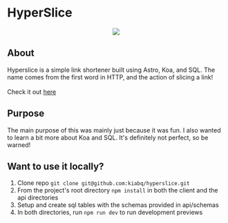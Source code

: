 # HyperSlice

<div align="center">
  <img src="https://i.imgur.com/KjoOGRb.gif"/>
</div>

## About
Hyperslice is a simple link shortener built using Astro, Koa, and SQL. The name comes from the first word in HTTP, and the action of slicing a link! <br><br>
Check it out [here](https://link.cnwy.dev/)

## Purpose
The main purpose of this was mainly just because it was fun. I also wanted to learn a bit more about Koa and SQL. It's definitely not perfect, so be warned!

## Want to use it locally?
1. Clone repo ```git clone git@github.com:kiabq/hyperslice.git```
2. From the project's root directory `npm install` in both the client and the api directories
3. Setup and create sql tables with the schemas provided in api/schemas
4. In both directories, run `npm run dev` to run development previews
